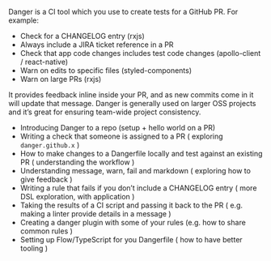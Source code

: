 Danger is a CI tool which you use to create tests for a GitHub PR. For example:

* Check for a CHANGELOG entry (rxjs)
* Always include a JIRA ticket reference in a PR
* Check that app code changes includes test code changes (apollo-client / react-native)
* Warn on edits to specific files (styled-components)
* Warn on large PRs (rxjs) 

It provides feedback inline inside your PR, and as new commits come in it will update that message. Danger is generally used on larger OSS projects and it’s great for ensuring team-wide project consistency.

* Introducing Danger to a repo (setup + hello world on a PR)
* Writing a check that someone is assigned to a PR ( exploring `danger.github.x` )
* How to make changes to a Dangerfile locally and test against an existing PR ( understanding the workflow )
* Understanding message, warn, fail and markdown ( exploring how to give feedback )
* Writing a rule that fails if you don’t include a CHANGELOG entry ( more DSL exploration, with application )
* Taking the results of a CI script and passing it back to the PR ( e.g. making a linter provide details in a message )
* Creating a danger plugin with some of your rules (e.g. how to share common rules )
* Setting up Flow/TypeScript for you Dangerfile ( how to have better tooling )
